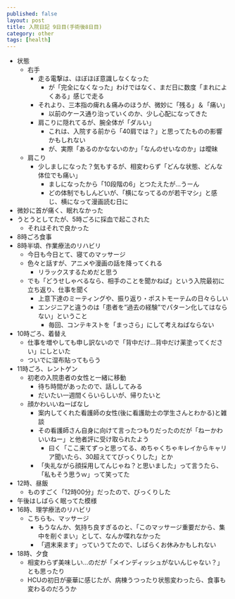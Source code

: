 ```yaml
---
published: false
layout: post
title: 入院日記 9日目(手術後8日目)
category: other
tags: [health]
---
```


- 状態
  - 右手
    - 走る電撃は、ほぼほぼ意識しなくなった
      - が「完全になくなった」わけではなく、まだ日に数度「まれによくある」感じで走る
    - それより、三本指の痺れ＆痛みのほうが、微妙に「残る」＆「痛い」
      - 以前のケース通り治っていくのか、少し心配になってきた
    - 肩こりに隠れてるが、腕全体が「ダルい」
      - これは、入院する前から「40肩では？」と思ってたものの影響かもしれない
      - が、実際「あるのかなないのか」「なんのせいなのか」は曖昧
  - 肩こり
    - 少しましになった？気もするが、相変わらず「どんな状態、どんな体位でも痛い」
      - ましになったから「10段階の6」とつたえたが…うーん
      - どの体制でもしんどいが、「横になってるのが若干マシ」と感じ、横になって漫画読む日に
- 微妙に首が痛く、眠れなかった
- うとうとしてたが、5時ごろに採血で起こされた
  - それはそれで良かった
- 8時ごろ食事
- 8時半頃、作業療法のリハビリ
  - 今日も今日とて、寝てのマッサージ
  - 色々と話すが、アニメや漫画の話を降ってくれる
    - リラックスするためだと思う
  - でも「どうせしゃべるなら、相手のことを聞かねば」という入院最初に立ち返り、仕事を聞く
    - 上意下達のミーティングや、振り返り・ポストモーテムの日々らしい
    - エンジニアと違うのは「患者を”過去の経験”でパターン化してはならない」ということ
      - 毎回、コンテキストを「まっさら」にして考えねばならない
- 10時ごろ、着替え
  - 仕事を増やしても申し訳ないので「背中だけ…背中だけ薬塗ってください」にしといた
  - ついでに湿布貼ってもらう
- 11時ごろ、レントゲン
  - 初老の入院患者の女性と一緒に移動
    - 待ち時間があったので、話ししてみる
    - だいたい一週間くらいらしいが、帰りたいと
  - 顔かわいいねーばなし
    - 案内してくれた看護師の女性(後に看護助士の学生さんとわかる)と雑談
    - その看護師さん自身に向けて言ったつもりだったのだが「ねーかわいいねー」と他者評に受け取られたよう
      - 曰く「ここ来てずっと思ってる、めちゃくちゃキレイからキャリア聞いたら、30超えててびっくりした」とか
    - 「失礼ながら顔採用してんじゃね？と思いました」って言うたら、「私もそう思うｗ」って笑ってた
- 12時、昼飯
  - ものすごく「12時00分」だったので、びっくりした
- 午後はしばらく眠ってた模様
- 16時、理学療法のリハビリ
  - こちらも、マッサージ
    - もうなんか、気持ち良すぎるのと、「このマッサージ重要だから、集中を削ぐまい」として、なんか喋れなかった
    - 「週末来ます」っていうてたので、しばらくお休みかもしれない
- 18時、夕食
  - 相変わらず美味しい…のだが「メインディッシュがないんじゃない？」とも思ったり
  - HCUの初日が豪華に感じたが、病棟うつったり状態変わったら、食事も変わるのだろうか